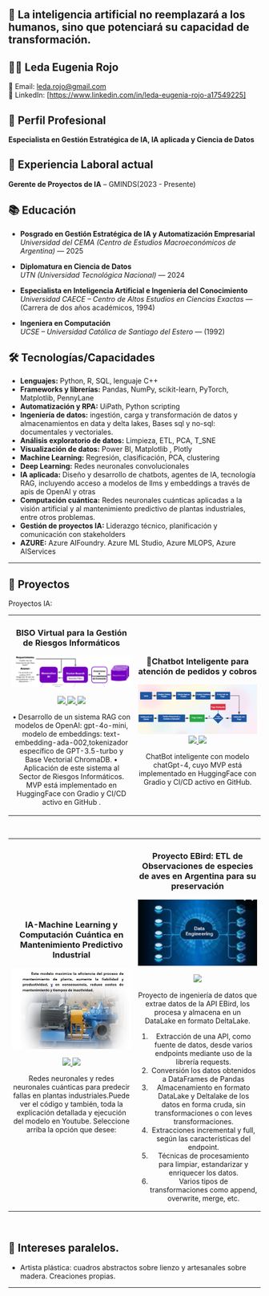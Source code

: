 🧠 La inteligencia artificial no reemplazará a los humanos, sino que potenciará su capacidad de transformación.
---
## 👩‍💻 Leda Eugenia Rojo

📧 Email: [leda.rojo@gmail.com](mailto:leda.rojo@gmail.com)  
🔗 LinkedIn: [https://www.linkedin.com/in/leda-eugenia-rojo-a17549225]

## 🎯 Perfil Profesional
**Especialista en Gestión Estratégica de IA, IA aplicada y Ciencia de Datos**


## 💼 Experiencia Laboral actual
**Gerente de Proyectos de IA** – GMINDS(2023 - Presente)  


## 📚 Educación

- **Posgrado en Gestión Estratégica de IA y Automatización Empresarial**  
  *Universidad del CEMA (Centro de Estudios Macroeconómicos de Argentina)* — 2025

- **Diplomatura en Ciencia de Datos**  
  *UTN (Universidad Tecnológica Nacional)* — 2024

- **Especialista en Inteligencia Artificial e Ingeniería del Conocimiento**  
  *Universidad CAECE – Centro de Altos Estudios en Ciencias Exactas* — (Carrera de dos años académicos, 1994)

- **Ingeniera en Computación**  
  *UCSE – Universidad Católica de Santiago del Estero* — (1992)


## 🛠️ Tecnologías/Capacidades

- **Lenguajes:** Python, R, SQL, lenguaje C++
- **Frameworks y librerías:** Pandas, NumPy, scikit-learn, PyTorch, Matplotlib, PennyLane
- **Automatización y RPA:** UiPath, Python scripting
- **Ingeniería de datos:** ingestión, carga y transformación de datos y almacenamientos en data y delta lakes, Bases sql y no-sql: documentales y vectoriales.
- **Análisis exploratorio de datos:** Limpieza, ETL, PCA, T_SNE  
- **Visualización de datos:** Power BI, Matplotlib , Plotly
- **Machine Learning:** Regresión, clasificación, PCA, clustering  
- **Deep Learning:** Redes neuronales convolucionales  
- **IA aplicada:** Diseño y desarrollo de chatbots, agentes de IA, tecnología RAG, incluyendo acceso a modelos de llms y embeddings a través de apis de OpenAI y otras
- **Computación cuántica:** Redes neuronales cuánticas aplicadas a la visión artificial y al mantenimiento predictivo de plantas industriales, entre otros problemas.
- **Gestión de proyectos IA:** Liderazgo técnico, planificación y comunicación con stakeholders  
- **AZURE:** Azure AIFoundry. Azure ML Studio, Azure MLOPS, Azure AIServices 

---
## 📂 Proyectos

Proyectos IA:
<table>
<tr>
<td width="50%">
<h3 align="center">BISO Virtual para la Gestión de Riesgos Informáticos</h3>
<div align="center">
<a href="https://github.com/LedaRojo/RAG_VMP" target="_blank"><img src="https://github.com/LedaRojo/RAG_VMP/blob/main/Rag.png"></a>
<p>
<a href="https://github.com/LedaRojo/RAG_VMP/actions/runs/18140924136" target="_blank">
<img src="https://img.shields.io/badge/CI/CD ACTIVO-green?style=for-the-badge&color=44CC11">
</a>
<a href="https://huggingface.co/spaces/LedaRojo/RAG_OpenAI_Python" target="_blank">
<img src="https://img.shields.io/badge/PROBAR%20MODELO-FF6A00?style=for-the-badge&logo=huggingface&logoColor=white">
</a>

<img src="https://img.shields.io/badge/AZURE%20DEVOPS-0078D7?style=for-the-badge&logo=azuredevops&logoColor=white">
</a>
</p>
<p>•	Desarrollo de un sistema RAG con modelos de OpenAI: gpt-4o-mini, modelo de embeddings: text-embedding-ada-002,tokenizador específico de GPT-3.5-turbo y Base Vectorial ChromaDB.
•	Aplicación de este sistema al Sector de Riesgos Informáticos. MVP está implementado en HuggingFace con Gradio y CI/CD activo en GitHub
.</p>
</div>
                                                                                      
</td>

<td width="50%">
               <br>
<h3 align="center">🍦Chatbot Inteligente para atención de pedidos y cobros</h3>
<div align="center">                                       
<a href="https://github.com/LedaRojo/HeladeriaWeb" target="_blank"><img src="https://github.com/LedaRojo/HeladeriaWeb/blob/main/Icedifuso.png"></a>
<br>
<a href="https://github.com/LedaRojo/HeladeriaWeb/actions/runs/18226912564" target="_blank">
<img src="https://img.shields.io/badge/CI/CD ACTIVO-green?style=for-the-badge&color=44CC11">
</a>
<a href="https://huggingface.co/spaces/LedaRojo/IceCreamBot" target="_blank">
<img src="https://img.shields.io/badge/PROBAR%20MODELO-FF6A00?style=for-the-badge&logo=huggingface&logoColor=white">
</a>
</p>


</p>ChatBot inteligente con modelo chatGpt-4, cuyo MVP está implementado en HuggingFace con Gradio y CI/CD activo en GitHub.</p>
</div>                                                             
</table>                                                                                 
</div>
<br>



<table>
<tr>
<td width="50%">
<h3 align="center"> IA-Machine Learning y Computación Cuántica en Mantenimiento Predictivo Industrial</h3>
<div align="center">
<a href="https://github.com/LedaRojo/MLearningEnMantenimientoDePlanta" target="_blank"><img src="https://github.com/LedaRojo/MLearningEnMantenimientoDePlanta/blob/main/Bomba.png"></a>
<p>
<a href="https://github.com/LedaRojo/MLearningEnMantenimientoDePlanta/blob/main/MLyMLCu%C3%A1ntico_MantenimientoPredictivoBombasCentr%C3%ADfugas.ipynb" target="_blank">
<img src="https://img.shields.io/badge/C%C3%93DIGO-800080?style=for-the-badge&logo=github&logoColor=black">
</a>
<a href="https://www.youtube.com/watch?v=e-8_KlvYTOs&t=2001s" target="_blank">
<img src="https://img.shields.io/badge/-Youtube-purple?style=for-the-badge&color=800080">
</a>
</p>
<p>Redes neuronales y redes neuronales cuánticas para predecir fallas en plantas industriales.Puede ver el código y también, toda la explicación detallada y ejecución del modelo en Youtube. Seleccione arriba la opción que desee:</p>
</div>
                                                                                      
</td>       

<td width="50%">
<h3 align="center">Proyecto EBird: ETL de Observaciones de especies de aves en Argentina para su preservación</h3>
<div align="center">
<a href="https://github.com/LedaRojo/LedaRojo-EBirds-Proyecto-IngenieriaDeDatos" target="_blank"><img src="https://github.com/LedaRojo/LedaRojo-EBirds-Proyecto-IngenieriaDeDatos/blob/main/IngDatos.png" width="400" alt="Curso Kotlin Multiplatform"></a>
<p>
<a href="https://github.com/LedaRojo/LedaRojo-EBirds-Proyecto-IngenieriaDeDatos/blob/main/Proyecto_EBird.ipynb" target="_blank">
<img src="https://img.shields.io/badge/C%C3%93DIGO-80ffaa?style=for-the-badge&logo=github&logoColor=black">
</a>
</p>
<p>Proyecto de ingeniería de datos que extrae datos de la API EBird, los procesa y almacena en un DataLake en formato DeltaLake.

1.	Extracción de una API, como fuente de datos, desde varios endpoints mediante uso de la librería requests.
2. Conversión los datos obtenidos a DataFrames de Pandas 
3. Almacenamiento en formato DataLake y Deltalake de los datos en forma cruda, sin transformaciones o con leves transformaciones.
4. Extracciones incremental y full, según las características del endpoint.
5. Técnicas de procesamiento para limpiar, estandarizar y enriquecer  los datos.
6. Varios tipos de transformaciones como append, overwrite, merge, etc.
</p>
</div>
                                                                                      
</td>  
</table>                                                                                 
</div>
<br>


## 🧠 Intereses paralelos.
- Artista plástica: cuadros abstractos sobre lienzo y artesanales sobre madera. Creaciones propias.

  
---




